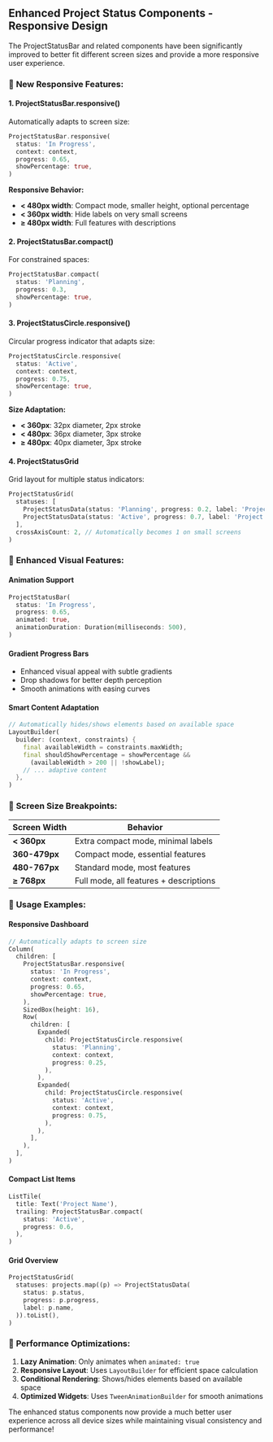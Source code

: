 ## Enhanced Project Status Components - Responsive Design

The ProjectStatusBar and related components have been significantly improved to better fit different screen sizes and provide a more responsive user experience.

### 🎯 **New Responsive Features:**

#### 1. **ProjectStatusBar.responsive()**
Automatically adapts to screen size:
```dart
ProjectStatusBar.responsive(
  status: 'In Progress',
  context: context,
  progress: 0.65,
  showPercentage: true,
)
```

**Responsive Behavior:**
- **< 480px width**: Compact mode, smaller height, optional percentage
- **< 360px width**: Hide labels on very small screens
- **≥ 480px width**: Full features with descriptions

#### 2. **ProjectStatusBar.compact()**
For constrained spaces:
```dart
ProjectStatusBar.compact(
  status: 'Planning',
  progress: 0.3,
  showPercentage: true,
)
```

#### 3. **ProjectStatusCircle.responsive()**
Circular progress indicator that adapts size:
```dart
ProjectStatusCircle.responsive(
  status: 'Active',
  context: context,
  progress: 0.75,
  showPercentage: true,
)
```

**Size Adaptation:**
- **< 360px**: 32px diameter, 2px stroke
- **< 480px**: 36px diameter, 3px stroke  
- **≥ 480px**: 40px diameter, 3px stroke

#### 4. **ProjectStatusGrid**
Grid layout for multiple status indicators:
```dart
ProjectStatusGrid(
  statuses: [
    ProjectStatusData(status: 'Planning', progress: 0.2, label: 'Project Alpha'),
    ProjectStatusData(status: 'Active', progress: 0.7, label: 'Project Beta'),
  ],
  crossAxisCount: 2, // Automatically becomes 1 on small screens
)
```

### 🎨 **Enhanced Visual Features:**

#### Animation Support
```dart
ProjectStatusBar(
  status: 'In Progress',
  progress: 0.65,
  animated: true,
  animationDuration: Duration(milliseconds: 500),
)
```

#### Gradient Progress Bars
- Enhanced visual appeal with subtle gradients
- Drop shadows for better depth perception
- Smooth animations with easing curves

#### Smart Content Adaptation
```dart
// Automatically hides/shows elements based on available space
LayoutBuilder(
  builder: (context, constraints) {
    final availableWidth = constraints.maxWidth;
    final shouldShowPercentage = showPercentage && 
      (availableWidth > 200 || !showLabel);
    // ... adaptive content
  },
)
```

### 📱 **Screen Size Breakpoints:**

| Screen Width | Behavior |
|-------------|----------|
| **< 360px** | Extra compact mode, minimal labels |
| **360-479px** | Compact mode, essential features |
| **480-767px** | Standard mode, most features |
| **≥ 768px** | Full mode, all features + descriptions |

### 🎯 **Usage Examples:**

#### Responsive Dashboard
```dart
// Automatically adapts to screen size
Column(
  children: [
    ProjectStatusBar.responsive(
      status: 'In Progress',
      context: context,
      progress: 0.65,
      showPercentage: true,
    ),
    SizedBox(height: 16),
    Row(
      children: [
        Expanded(
          child: ProjectStatusCircle.responsive(
            status: 'Planning',
            context: context,
            progress: 0.25,
          ),
        ),
        Expanded(
          child: ProjectStatusCircle.responsive(
            status: 'Active',
            context: context,
            progress: 0.75,
          ),
        ),
      ],
    ),
  ],
)
```

#### Compact List Items
```dart
ListTile(
  title: Text('Project Name'),
  trailing: ProjectStatusBar.compact(
    status: 'Active',
    progress: 0.6,
  ),
)
```

#### Grid Overview
```dart
ProjectStatusGrid(
  statuses: projects.map((p) => ProjectStatusData(
    status: p.status,
    progress: p.progress,
    label: p.name,
  )).toList(),
)
```

### 🚀 **Performance Optimizations:**

1. **Lazy Animation**: Only animates when `animated: true`
2. **Responsive Layout**: Uses `LayoutBuilder` for efficient space calculation
3. **Conditional Rendering**: Shows/hides elements based on available space
4. **Optimized Widgets**: Uses `TweenAnimationBuilder` for smooth animations

The enhanced status components now provide a much better user experience across all device sizes while maintaining visual consistency and performance!
